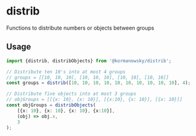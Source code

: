 # distrib

Functions to distribute numbers or objects between groups

## Usage 

```typescript 
import {distrib, distribObjects} from '@kormanowsky/distrib';

// Distribute ten 10's into at most 4 groups
// groups = [[10, 10, 10], [10, 10, 10], [10, 10], [10, 10]]
const groups = distrib([10, 10, 10, 10, 10, 10, 10, 10, 10, 10], 4);

// Distribute five objects into at most 3 groups
// objGroups = [[{x: 10}, {x: 10}], [{x:10}, {x: 10}], [{x: 10}]]
const objGroups = distribObjects(
    [{x: 10}, {x: 10}, {x: 10}, {x:10}],
    (obj) => obj.x,
    3
);
```